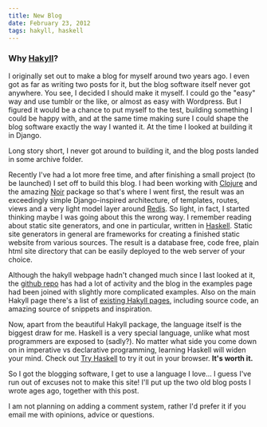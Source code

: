 ```yaml
---
title: New Blog
date: February 23, 2012
tags: hakyll, haskell
---
```


### Why [Hakyll][hakyll]?

I originally set out to make a blog for myself around two years ago. I even got as far as writing two posts for it, but the blog software itself never got anywhere. You see, I decided I should make it myself. I could go the "easy" way and use tumblr or the like, or almost as easy with Wordpress. But I figured it would be a chance to put myself to the test, building something I could be happy with, and at the same time making sure I could shape the blog software exactly the way I wanted it. At the time I looked at building it in Django.

Long story short, I never got around to building it, and the blog posts landed in some archive folder.

Recently I've had a lot more free time, and after finishing a small project (to be launched) I set off to build this blog. I had been working with [Clojure][clojure] and the amazing [Noir][noir] package so that's where I went first, the result was an exceedingly simple Django-inspired architecture, of templates, routes, views and a very light model layer around [Redis][redis]. So light, in fact, I started thinking maybe I was going about this the wrong way. I remember reading about static site generators, and one in particular, written in [Haskell][haskell]. Static site generators in general are frameworks for creating a finished static website from various sources. The result is a database free, code free, plain html site directory that can be easily deployed to the web server of your choice.

Although the hakyll webpage hadn't changed much since I last looked at it, the [github repo][hakyllgithub] has had a lot of activity and the blog in the examples page had been joined with slightly more complicated examples. Also on the main Hakyll page there's a list of [existing Hakyll pages][hakyllexamples], including source code, an amazing source of snippets and inspiration.

Now, apart from the beautiful Hakyll package, the language itself is the biggest draw for me. Haskell is a very special language, unlike what most programmers are exposed to (sadly?). No matter what side you come down on in imperative vs declarative programming, learning Haskell will widen your mind. Check out [Try Haskell][tryhaskell] to try it out in your browser. __It's worth it.__

So I got the blogging software, I get to use a language I love... I guess I've run out of excuses not to make this site! I'll put up the two old blog posts I wrote ages ago, together with this post.

I am not planning on adding a comment system, rather I'd prefer it if you email me with opinions, advice or questions. 

[hakyll]: http://jaspervdj.be/hakyll/
[clojure]: http://clojure.org/
[noir]: http://webnoir.org/
[redis]: http://redis.io/
[haskell]: http://www.haskell.org/haskellwiki/Haskell
[jaspervdj]: http://jaspervdj.be/
[hakyllgithub]: https://github.com/jaspervdj/hakyll
[hakyllexamples]: http://jaspervdj.be/hakyll/examples.html
[tryhaskell]: http://tryhaskell.org/
